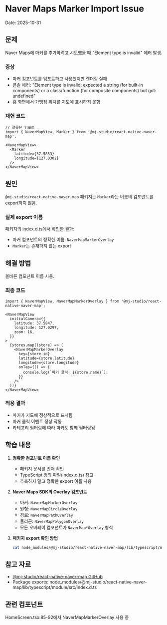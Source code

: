 # Naver Maps Marker Import Issue

Date: 2025-10-31

## 문제

Naver Maps에 마커를 추가하려고 시도했을 때 "Element type is invalid" 에러 발생.

### 증상
- 마커 컴포넌트를 임포트하고 사용했지만 렌더링 실패
- 콘솔 에러: "Element type is invalid: expected a string (for built-in components) or a class/function (for composite components) but got: undefined"
- 홈 화면에서 가맹점 위치를 지도에 표시하지 못함

### 재현 코드
```tsx
// 잘못된 임포트
import { NaverMapView, Marker } from '@mj-studio/react-native-naver-map';

<NaverMapView>
  <Marker
    latitude={37.5853}
    longitude={127.0302}
  />
</NaverMapView>
```

## 원인

`@mj-studio/react-native-naver-map` 패키지는 `Marker`라는 이름의 컴포넌트를 export하지 않음.

### 실제 export 이름
패키지의 index.d.ts에서 확인한 결과:
- 마커 컴포넌트의 정확한 이름: `NaverMapMarkerOverlay`
- `Marker`는 존재하지 않는 export

## 해결 방법

올바른 컴포넌트 이름 사용.

### 최종 코드
```tsx
import { NaverMapView, NaverMapMarkerOverlay } from '@mj-studio/react-native-naver-map';

<NaverMapView
  initialCamera={{
    latitude: 37.5847,
    longitude: 127.0297,
    zoom: 16,
  }}
>
  {stores.map((store) => (
    <NaverMapMarkerOverlay
      key={store.id}
      latitude={store.latitude}
      longitude={store.longitude}
      onTap={() => {
        console.log(`마커 클릭: ${store.name}`);
      }}
    />
  ))}
</NaverMapView>
```

### 적용 결과
- 마커가 지도에 정상적으로 표시됨
- 마커 클릭 이벤트 정상 작동
- 카테고리 필터링에 따라 마커도 함께 필터링됨

## 학습 내용

1. **정확한 컴포넌트 이름 확인**
   - 패키지 문서를 먼저 확인
   - TypeScript 정의 파일(index.d.ts) 참고
   - 추측하지 말고 정확한 export 이름 사용

2. **Naver Maps SDK의 Overlay 컴포넌트**
   - 마커: `NaverMapMarkerOverlay`
   - 원형: `NaverMapCircleOverlay`
   - 경로: `NaverMapPathOverlay`
   - 폴리곤: `NaverMapPolygonOverlay`
   - 모든 오버레이 컴포넌트가 `NaverMap*Overlay` 형식

3. **패키지 export 확인 방법**
   ```bash
   cat node_modules/@mj-studio/react-native-naver-map/lib/typescript/module/src/index.d.ts
   ```

## 참고 자료

- [@mj-studio/react-native-naver-map GitHub](https://github.com/mym0404/react-native-naver-map)
- Package exports: node_modules/@mj-studio/react-native-naver-map/lib/typescript/module/src/index.d.ts

## 관련 컴포넌트

HomeScreen.tsx:85-92에서 NaverMapMarkerOverlay 사용 중
